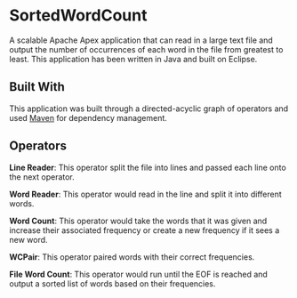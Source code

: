 # SortedWordCount
A scalable Apache Apex application that can read in a large text file and output the number of occurrences of each word in the file from greatest to least. This application has been written in Java and built on Eclipse.

## Built With
This application was built through a directed-acyclic graph of operators and used [Maven](https://maven.apache.org/) for dependency management.

## Operators
**Line Reader**: This operator split the file into lines and passed each line onto the next operator.

**Word Reader**: This operator would read in the line and split it into different words.

**Word Count**: This operator would take the words that it was given and increase their associated frequency or create a new frequency if it sees a new word.

**WCPair**: This operator paired words with their correct frequencies.

**File Word Count**: This operator would run until the EOF is reached and output a sorted list of words based on their frequencies.


